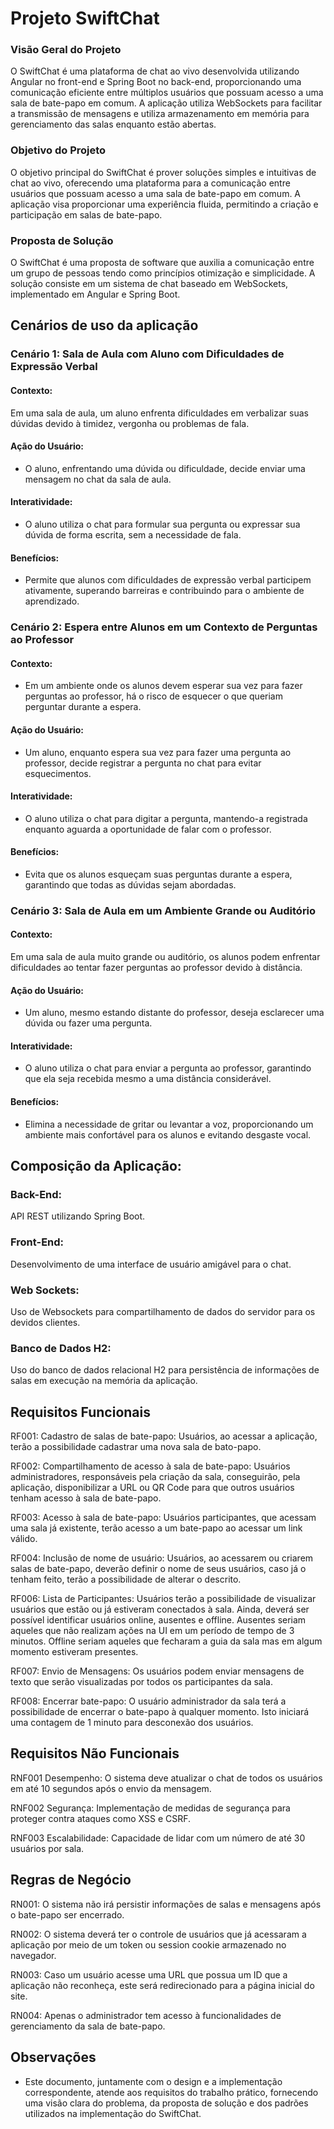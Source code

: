 # Projeto SwiftChat

### Visão Geral do Projeto
O SwiftChat é uma plataforma de chat ao vivo desenvolvida utilizando Angular no front-end e Spring Boot no back-end, proporcionando uma comunicação eficiente entre múltiplos usuários que possuam acesso a uma sala de bate-papo em comum. A aplicação utiliza WebSockets para facilitar a transmissão de mensagens e utiliza armazenamento em memória para gerenciamento das salas enquanto estão abertas.

### Objetivo do Projeto
O objetivo principal do SwiftChat é prover soluções simples e intuitivas de chat ao vivo, oferecendo uma plataforma para a comunicação entre usuários que possuam acesso a uma sala de bate-papo em comum. A aplicação visa proporcionar uma experiência fluida, permitindo a criação e participação em salas de bate-papo.

### Proposta de Solução
O SwiftChat é uma proposta de software que auxilia a comunicação entre um grupo de pessoas tendo como princípios otimização e simplicidade. A solução consiste em um sistema de chat baseado em WebSockets, implementado em Angular e Spring Boot.

## Cenários de uso da aplicação
### Cenário 1: Sala de Aula com Aluno com Dificuldades de Expressão Verbal
#### Contexto:
Em uma sala de aula, um aluno enfrenta dificuldades em verbalizar suas dúvidas devido à timidez, vergonha ou problemas de fala.

#### Ação do Usuário:
- O aluno, enfrentando uma dúvida ou dificuldade, decide enviar uma mensagem no chat da sala de aula.
#### Interatividade:
- O aluno utiliza o chat para formular sua pergunta ou expressar sua dúvida de forma escrita, sem a necessidade de fala.
#### Benefícios:
- Permite que alunos com dificuldades de expressão verbal participem ativamente, superando barreiras e contribuindo para o ambiente de aprendizado.

### Cenário 2: Espera entre Alunos em um Contexto de Perguntas ao Professor

#### Contexto:
- Em um ambiente onde os alunos devem esperar sua vez para fazer perguntas ao professor, há o risco de esquecer o que queriam perguntar durante a espera.
#### Ação do Usuário:
- Um aluno, enquanto espera sua vez para fazer uma pergunta ao professor, decide registrar a pergunta no chat para evitar esquecimentos.
#### Interatividade:
- O aluno utiliza o chat para digitar a pergunta, mantendo-a registrada enquanto aguarda a oportunidade de falar com o professor.
#### Benefícios:
- Evita que os alunos esqueçam suas perguntas durante a espera, garantindo que todas as dúvidas sejam abordadas.

### Cenário 3: Sala de Aula em um Ambiente Grande ou Auditório
#### Contexto:
Em uma sala de aula muito grande ou auditório, os alunos podem enfrentar dificuldades ao tentar fazer perguntas ao professor devido à distância.

#### Ação do Usuário:
- Um aluno, mesmo estando distante do professor, deseja esclarecer uma dúvida ou fazer uma pergunta.
#### Interatividade:
- O aluno utiliza o chat para enviar a pergunta ao professor, garantindo que ela seja recebida mesmo a uma distância considerável.
#### Benefícios:
- Elimina a necessidade de gritar ou levantar a voz, proporcionando um ambiente mais confortável para os alunos e evitando desgaste vocal.

## Composição da Aplicação:

### Back-End:
API REST utilizando Spring Boot.

### Front-End:
Desenvolvimento de uma interface de usuário amigável para o chat.

### Web Sockets:
Uso de Websockets para compartilhamento de dados do servidor para os devidos clientes.

### Banco de Dados H2:
Uso do banco de dados relacional H2 para persistência de informações de salas em execução na memória da aplicação.

## Requisitos Funcionais

RF001: Cadastro de salas de bate-papo: Usuários, ao acessar a aplicação, terão a possibilidade cadastrar uma nova sala de bato-papo.

RF002: Compartilhamento de acesso à sala de bate-papo: Usuários administradores, responsáveis pela criação da sala, conseguirão, pela aplicação, disponibilizar a URL ou QR Code para que outros usuários tenham acesso à sala de bate-papo.

RF003: Acesso à sala de bate-papo: Usuários participantes, que acessam uma sala já existente, terão acesso a um bate-papo ao acessar um link válido.

RF004: Inclusão de nome de usuário: Usuários, ao acessarem ou criarem salas de bate-papo, deverão definir o nome de seus usuários, caso já o tenham feito, terão a possibilidade de alterar o descrito.

RF006: Lista de Participantes: Usuários terão a possibilidade de visualizar usuários que estão ou já estiveram conectados à sala. Ainda, deverá ser possível identificar usuários online, ausentes e offline. Ausentes seriam aqueles que não realizam ações na UI em um período de tempo de 3 minutos. Offline seriam aqueles que fecharam a guia da sala mas em algum momento estiveram presentes.

RF007: Envio de Mensagens: Os usuários podem enviar mensagens de texto que serão visualizadas por todos os participantes da sala.

RF008: Encerrar bate-papo: O usuário administrador da sala terá a possibilidade de encerrar o bate-papo à qualquer momento. Isto iniciará uma contagem de 1 minuto para desconexão dos usuários.

## Requisitos Não Funcionais

RNF001 Desempenho: O sistema deve atualizar o chat de todos os usuários em até 10 segundos após o envio da mensagem.

RNF002 Segurança: Implementação de medidas de segurança para proteger contra ataques como XSS e CSRF.

RNF003 Escalabilidade: Capacidade de lidar com um número de até 30 usuários por sala. 

## Regras de Negócio

RN001: O sistema não irá persistir informações de salas e mensagens após o bate-papo ser encerrado.

RN002: O sistema deverá ter o controle de usuários que já acessaram a aplicação por meio de um token ou session cookie armazenado no navegador.

RN003: Caso um usuário acesse uma URL que possua um ID que a aplicação não reconheça, este será redirecionado para a página inicial do site.

RN004: Apenas o administrador tem acesso à funcionalidades de gerenciamento da sala de bate-papo.

## Observações

- Este documento, juntamente com o design e a implementação correspondente, atende aos requisitos do trabalho prático, fornecendo uma visão clara do problema, da proposta de solução e dos padrões utilizados na implementação do SwiftChat.
